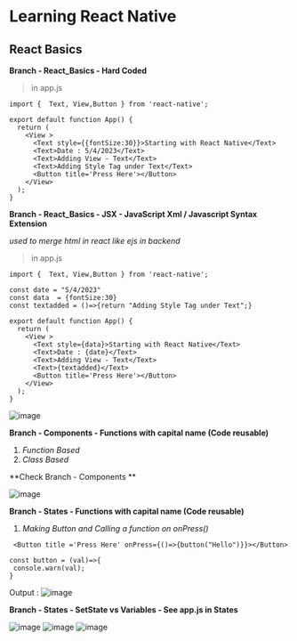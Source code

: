 # Learning React Native

## React Basics

**Branch - React_Basics - Hard Coded**

> in app.js

```
import {  Text, View,Button } from 'react-native';

export default function App() {
  return (
    <View >
      <Text style={{fontSize:30}}>Starting with React Native</Text>
      <Text>Date : 5/4/2023</Text>
      <Text>Adding View - Text</Text>
      <Text>Adding Style Tag under Text</Text>
      <Button title='Press Here'></Button>
    </View>
  );
}
```

**Branch - React_Basics - JSX - JavaScript Xml / Javascript Syntax Extension**

_used to merge html in react like ejs in backend_

> in app.js

```
import {  Text, View,Button } from 'react-native';

const date = "5/4/2023"
const data  = {fontSize:30}
const textadded = ()=>{return "Adding Style Tag under Text";}

export default function App() {
  return (
    <View >
      <Text style={data}>Starting with React Native</Text>
      <Text>Date : {date}</Text>
      <Text>Adding View - Text</Text>
      <Text>{textadded}</Text>
      <Button title='Press Here'></Button>
    </View>
  );
}
```
![image](https://user-images.githubusercontent.com/88712571/230965748-0b0a76db-44fb-46d9-a4bc-808434f4ae78.png)


  **Branch - Components - Functions with capital name (Code reusable)**


1. _Function Based_
2. _Class Based_

  **Check Branch - Components **
  
![image](https://user-images.githubusercontent.com/88712571/231077887-e5c0c48d-40da-4c71-aa64-6a3cf423db47.png)

  **Branch - States - Functions with capital name (Code reusable)**
1. _Making Button and Calling a function on onPress()_

 ` <Button title ='Press Here' onPress={()=>{button("Hello")}}></Button>`
 ```
 const button = (val)=>{
  console.warn(val);
}
```
Output :
![image](https://user-images.githubusercontent.com/88712571/231078913-7104aa0c-5838-4b72-b41a-17e701b17e30.png)


  **Branch - States - SetState vs Variables - See app.js in States**
  
![image](https://user-images.githubusercontent.com/88712571/231215973-68d2e778-5bbd-4f46-92d2-62a56bb425a8.png)
![image](https://user-images.githubusercontent.com/88712571/231216012-85070499-5c3f-4c16-a5d2-e6eb320d82df.png)
![image](https://user-images.githubusercontent.com/88712571/231216070-eed84c3b-21e8-4f26-a426-1f5469084df8.png)

